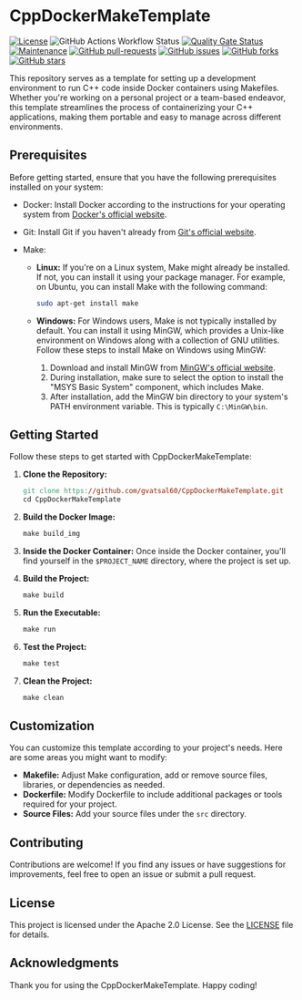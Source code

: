 # CppDockerMakeTemplate

[![License](https://img.shields.io/badge/License-Apache_2.0-blue.svg)](https://img.shields.io/github/license/gvatsal60/CppDockerMakeTemplate)
![GitHub Actions Workflow Status](https://img.shields.io/github/actions/workflow/status/gvatsal60/CppDockerMakeTemplate/build.yaml)
[![Quality Gate Status](https://sonarcloud.io/api/project_badges/measure?project=gvatsal60_CppDockerMakeTemplate&metric=alert_status)](https://sonarcloud.io/summary/new_code?id=gvatsal60_CppDockerMakeTemplate)
[![Maintenance](https://img.shields.io/badge/Maintained%3F-Yes-green.svg)](https://GitHub.com/gvatsal60/CppDockerMakeTemplate/graphs/commit-activity)
[![GitHub pull-requests](https://img.shields.io/github/issues-pr/gvatsal60/CppDockerMakeTemplate.svg)](https://GitHub.com/gvatsal60/CppDockerMakeTemplate/pull/)
[![GitHub issues](https://img.shields.io/github/issues/gvatsal60/CppDockerMakeTemplate.svg)](https://GitHub.com/gvatsal60/CppDockerMakeTemplate/issues/)
[![GitHub forks](https://img.shields.io/github/forks/gvatsal60/CppDockerMakeTemplate.svg)](https://GitHub.com/gvatsal60/CppDockerMakeTemplate/network/)
[![GitHub stars](https://img.shields.io/github/stars/gvatsal60/CppDockerMakeTemplate.svg)](https://GitHub.com/gvatsal60/CppDockerMakeTemplate/stargazers)

This repository serves as a template for setting up a development environment to run C++ code inside Docker containers using Makefiles. Whether you're working on a personal project or a team-based endeavor,
this template streamlines the process of containerizing your C++ applications, making them portable and easy to manage across different environments.

## Prerequisites

Before getting started, ensure that you have the following prerequisites installed on your system:

- Docker: Install Docker according to the instructions for your operating system from [Docker's official website](https://www.docker.com/get-started).
- Git: Install Git if you haven't already from [Git's official website](https://git-scm.com/downloads).
- Make:

  - **Linux:** If you're on a Linux system, Make might already be installed. If not, you can install it using your package manager. For example, on Ubuntu, you can install Make with the following command:

    ```sh
    sudo apt-get install make
    ```

  - **Windows:** For Windows users, Make is not typically installed by default. You can install it using MinGW, which provides a Unix-like environment on Windows along with a collection of GNU utilities.
  Follow these steps to install Make on Windows using MinGW:
    1. Download and install MinGW from [MinGW's official website](http://www.mingw.org/).
    2. During installation, make sure to select the option to install the "MSYS Basic System" component, which includes Make.
    3. After installation, add the MinGW bin directory to your system's PATH environment variable. This is typically `C:\MinGW\bin`.

## Getting Started

Follow these steps to get started with CppDockerMakeTemplate:

1. **Clone the Repository:**

   ```Makefile
   git clone https://github.com/gvatsal60/CppDockerMakeTemplate.git
   cd CppDockerMakeTemplate
   ```

2. **Build the Docker Image:**

   ```Makefile
   make build_img
   ```

3. **Inside the Docker Container:**
   Once inside the Docker container, you'll find yourself in the `$PROJECT_NAME` directory, where the project is set up.

4. **Build the Project:**

   ```Makefile
   make build
   ```

5. **Run the Executable:**

   ```Makefile
   make run
   ```

6. **Test the Project:**

   ```Makefile
   make test
   ```

7. **Clean the Project:**

   ```Makefile
   make clean
   ```

## Customization

You can customize this template according to your project's needs. Here are some areas you might want to modify:

- **Makefile:** Adjust Make configuration, add or remove source files, libraries, or dependencies as needed.
- **Dockerfile:** Modify Dockerfile to include additional packages or tools required for your project.
- **Source Files:** Add your source files under the `src` directory.

## Contributing

Contributions are welcome! If you find any issues or have suggestions for improvements, feel free to open an issue or submit a pull request.

## License

This project is licensed under the Apache 2.0 License. See the [LICENSE](https://www.apache.org/licenses/LICENSE-2.0) file for details.

## Acknowledgments

Thank you for using the CppDockerMakeTemplate. Happy coding!
